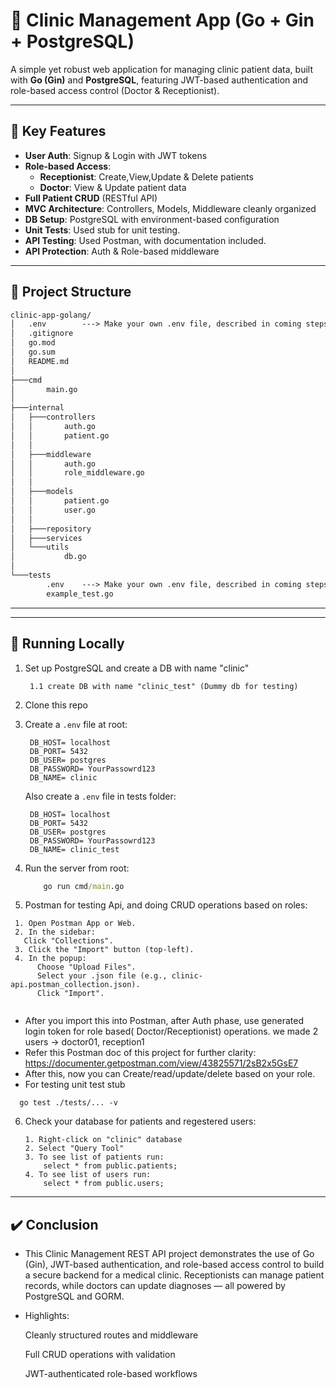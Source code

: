 # 🏥 Clinic Management App (Go + Gin + PostgreSQL)

A simple yet robust web application for managing clinic patient data, built with **Go (Gin)** and **PostgreSQL**, featuring JWT-based authentication and role-based access control (Doctor & Receptionist).

---

## 🎯 Key Features

- **User Auth**: Signup & Login with JWT tokens  
- **Role-based Access**:
  - **Receptionist**: Create,View,Update & Delete patients  
  - **Doctor**: View & Update patient data  
- **Full Patient CRUD** (RESTful API)  
- **MVC Architecture**: Controllers, Models, Middleware cleanly organized  
- **DB Setup**: PostgreSQL with environment-based configuration  
- **Unit Tests**: Used stub for unit testing. 
- **API Testing**: Used Postman, with documentation included.
- **API Protection**: Auth & Role-based middleware

---

## 🧱 Project Structure


```md
clinic-app-golang/
│   .env        ---> Make your own .env file, described in coming steps
│   .gitignore
│   go.mod
│   go.sum
│   README.md
│
├───cmd
│       main.go
│
├───internal
│   ├───controllers
│   │       auth.go
│   │       patient.go
│   │
│   ├───middleware
│   │       auth.go
│   │       role_middleware.go
│   │
│   ├───models
│   │       patient.go
│   │       user.go
│   │
│   ├───repository
│   ├───services
│   └───utils
│           db.go
│
└───tests
        .env    ---> Make your own .env file, described in coming steps
        example_test.go
```

---



---

## 🚀 Running Locally

1. Set up PostgreSQL and create a DB with name "clinic"
        
        1.1 create DB with name "clinic_test" (Dummy db for testing)

2. Clone this repo
3. Create a `.env` file at root:

   ```.env
    DB_HOST= localhost
    DB_PORT= 5432
    DB_USER= postgres
    DB_PASSWORD= YourPassowrd123
    DB_NAME= clinic

   ```
   Also create a `.env` file in tests folder:

   ```.env
    DB_HOST= localhost
    DB_PORT= 5432
    DB_USER= postgres
    DB_PASSWORD= YourPassowrd123
    DB_NAME= clinic_test

   ```
4. Run the server from root:
    ```cmd
        go run cmd/main.go
    ```

5. Postman for testing Api, and doing CRUD operations based on roles:
  ```.env
   1. Open Postman App or Web.
   2. In the sidebar:
     Click "Collections".
   3. Click the "Import" button (top-left).
   4. In the popup:
        Choose "Upload Files".
        Select your .json file (e.g., clinic-api.postman_collection.json).
        Click "Import".
             
```
 - After you import this into Postman, after Auth phase, use generated login token for role based( Doctor/Receptionist) operations. we made 2 users -> doctor01, reception1 
 - Refer this Postman doc of this project for further clarity: https://documenter.getpostman.com/view/43825571/2sB2x5GsE7
 - After this, now you can Create/read/update/delete based on your role.
 - For testing unit test stub
  ```
    go test ./tests/... -v
  ```
6. Check your database for patients and regestered users:
   ```
   1. Right-click on "clinic" database
   2. Select "Query Tool"
   3. To see list of patients run:
       select * from public.patients;
   4. To see list of users run:
       select * from public.users;
    ```
---

## ✔️ Conclusion

- This Clinic Management REST API project demonstrates the use of Go (Gin), JWT-based authentication, and role-based access control to build a secure backend for a medical clinic. Receptionists can manage patient records, while doctors can update diagnoses — all powered by PostgreSQL and GORM.

- Highlights:

    Cleanly structured routes and middleware

    Full CRUD operations with validation

    JWT-authenticated role-based workflows
